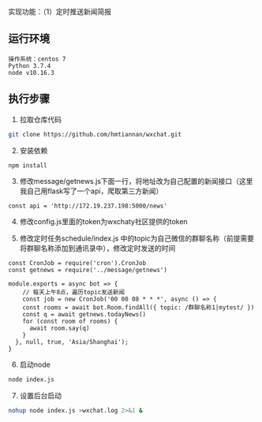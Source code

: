 实现功能：（1）定时推送新闻简报

## 运行环境
```
操作系统：centos 7
Python 3.7.4
node v10.16.3
```

## 执行步骤
1. 拉取仓库代码
```bash
git clone https://github.com/hmtiannan/wxchat.git

```

2. 安装依赖
```bash
npm install
```

3. 修改message/getnews.js下面一行，将地址改为自己配置的新闻接口（这里我自己用flask写了一个api，爬取第三方新闻）
```
const api = 'http://172.19.237.198:5000/news'
```

4. 修改config.js里面的token为wxchaty社区提供的token

5. 修改定时任务schedule/index.js 中的topic为自己微信的群聊名称（前提需要将群聊名称添加到通讯录中），修改定时发送的时间
```node
const CronJob = require('cron').CronJob
const getnews = require('../message/getnews')

module.exports = async bot => {
    // 每天上午8点，遍历topic发送新闻
    const job = new CronJob('00 00 08 * * *', async () => {
    const rooms = await bot.Room.findAll({ topic: /群聊名称1|mytest/ })
    const q = await getnews.todayNews()
    for (const room of rooms) {
      await room.say(q)
    }
  }, null, true, 'Asia/Shanghai');
}
```

6. 启动node
```bash
node index.js
```

7. 设置后台启动
```bash
nohup node index.js >wxchat.log 2>&1 &
```
